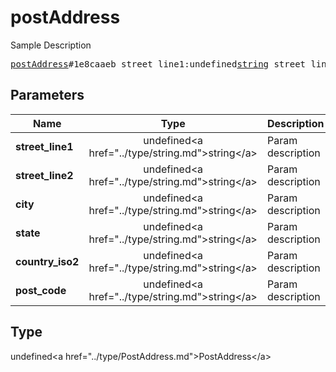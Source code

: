 # postAddress

Sample Description

<pre>
<a href="../constructor/postAddress.md">postAddress</a>#1e8caaeb street_line1:undefined<a href="../type/string.md">string</a> street_line2:undefined<a href="../type/string.md">string</a> city:undefined<a href="../type/string.md">string</a> state:undefined<a href="../type/string.md">string</a> country_iso2:undefined<a href="../type/string.md">string</a> post_code:undefined<a href="../type/string.md">string</a> = undefined<a href="../type/PostAddress.md">PostAddress</a>;
</pre>

## Parameters

| Name | Type | Description |
|------|:----:|-------------|
| **street_line1** | undefined&lt;a href=&#34;../type/string.md&#34;&gt;string&lt;/a&gt; | Param description |
| **street_line2** | undefined&lt;a href=&#34;../type/string.md&#34;&gt;string&lt;/a&gt; | Param description |
| **city** | undefined&lt;a href=&#34;../type/string.md&#34;&gt;string&lt;/a&gt; | Param description |
| **state** | undefined&lt;a href=&#34;../type/string.md&#34;&gt;string&lt;/a&gt; | Param description |
| **country_iso2** | undefined&lt;a href=&#34;../type/string.md&#34;&gt;string&lt;/a&gt; | Param description |
| **post_code** | undefined&lt;a href=&#34;../type/string.md&#34;&gt;string&lt;/a&gt; | Param description |

## Type

undefined&lt;a href=&#34;../type/PostAddress.md&#34;&gt;PostAddress&lt;/a&gt;

